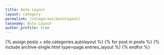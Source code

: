 ```yaml
---
title: Auto Layout
layout: category
permalink: /categories/Autolayout/
taxonomy: Auto Layout
author_profile: true
---
```


{% assign posts = site.categories.autolayout %}
{% for post in posts %} {% include archive-single.html type=page.entries_layout %} {% endfor %}
